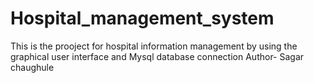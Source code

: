# Hospital_management_system
This is the prooject for hospital information management by using the graphical user interface and Mysql database connection
Author- Sagar chaughule
